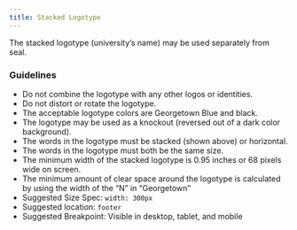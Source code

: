 ```yaml
---
title: Stacked Logotype
---
```


The stacked logotype (university’s name) may be used separately from seal.

<h3 class ="sg-pattern-title">Guidelines</h3>

<ul>
    <li>Do not combine the logotype with any other logos or identities.</li>
    <li>Do not distort or rotate the logotype.</li>
    <li>The acceptable logotype colors are Georgetown Blue and black.</li>
    <li>The logotype may be used as a knockout (reversed out of a dark color background).</li>
    <li>The words in the logotype must be stacked (shown above) or horizontal.</li>
    <li>The words in the logotype must both be the same size.</li>
    <li>The minimum width of the stacked logotype is 0.95 inches or 68 pixels wide on screen.</li>
    <li>The minimum amount of clear space around the logotype is calculated by using the width of the “N” in “Georgetown”</li>
    <li>Suggested Size Spec: <code>width: 300px</code></li>
    <li>Suggested location: <code>footer</code></li>
    <li>Suggested Breakpoint: Visible in desktop, tablet, and mobile</li>
</ul>

